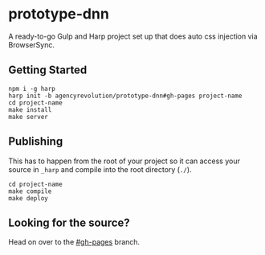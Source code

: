 # prototype-dnn

A ready-to-go Gulp and Harp project set up that does auto css injection via BrowserSync.

## Getting Started

```console
npm i -g harp
harp init -b agencyrevolution/prototype-dnn#gh-pages project-name
cd project-name
make install
make server
```

## Publishing
This has to happen from the root of your project so it can access your source in `_harp` and compile into the root directory (`./`).

```console
cd project-name
make compile
make deploy
```

## Looking for the source?
Head on over to the [#gh-pages](https://github.com/agencyrevolution/prototype-dnn/tree/gh-pages/_harp) branch.
